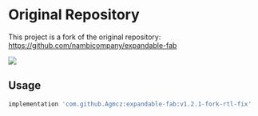 # Original Repository
This project is a fork of the original repository: https://github.com/nambicompany/expandable-fab

[![](https://jitpack.io/v/Agmcz/expandable-fab.svg)](https://jitpack.io/#Agmcz/expandable-fab)

## Usage
```groovy
implementation 'com.github.Agmcz:expandable-fab:v1.2.1-fork-rtl-fix'
```
